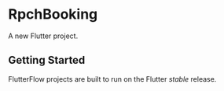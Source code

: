 # RpchBooking

A new Flutter project.

## Getting Started

FlutterFlow projects are built to run on the Flutter _stable_ release.
